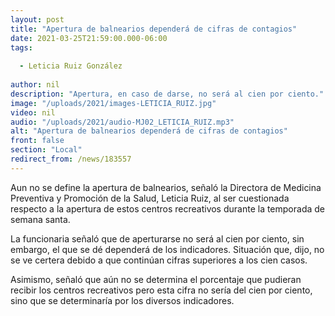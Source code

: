 ```yaml
---
layout: post
title: "Apertura de balnearios dependerá de cifras de contagios"
date: 2021-03-25T21:59:00.000-06:00
tags:
  
  - Leticia Ruiz González
  
author: nil
description: "Apertura, en caso de darse, no será al cien por ciento."
image: "/uploads/2021/images-LETICIA_RUIZ.jpg"
video: nil
audio: "/uploads/2021/audio-MJ02_LETICIA_RUIZ.mp3"
alt: "Apertura de balnearios dependerá de cifras de contagios"
front: false
section: "Local"
redirect_from: /news/183557
---
```


Aun no se define la apertura de balnearios, señaló la Directora de Medicina Preventiva y Promoción de la Salud, Leticia Ruiz, al ser cuestionada respecto a la apertura de estos centros recreativos durante la temporada de semana santa.

La funcionaria señaló que de aperturarse no será al cien por ciento, sin embargo, el que se dé dependerá de los indicadores. Situación que, dijo, no se ve certera debido a que continúan cifras superiores a los cien casos.

Asimismo, señaló que aún no se determina el porcentaje que pudieran recibir los centros recreativos pero esta cifra no sería del cien por ciento, sino que se determinaría por los diversos indicadores.
